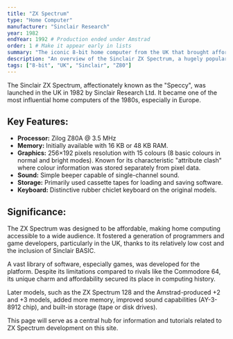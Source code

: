 ```yaml
---
title: "ZX Spectrum"
type: "Home Computer"
manufacturer: "Sinclair Research"
year: 1982
endYear: 1992 # Production ended under Amstrad
order: 1 # Make it appear early in lists
summary: "The iconic 8-bit home computer from the UK that brought affordable computing to the masses."
description: "An overview of the Sinclair ZX Spectrum, a hugely popular British home computer known for its rubber keyboard, distinctive colour clash, and vast software library."
tags: ["8-bit", "UK", "Sinclair", "Z80"]
---
```


The Sinclair ZX Spectrum, affectionately known as the "Speccy", was launched in the UK in 1982 by Sinclair Research Ltd. It became one of the most influential home computers of the 1980s, especially in Europe.

## Key Features:

*   **Processor:** Zilog Z80A @ 3.5 MHz
*   **Memory:** Initially available with 16 KB or 48 KB RAM.
*   **Graphics:** 256×192 pixels resolution with 15 colours (8 basic colours in normal and bright modes). Known for its characteristic "attribute clash" where colour information was stored separately from pixel data.
*   **Sound:** Simple beeper capable of single-channel sound.
*   **Storage:** Primarily used cassette tapes for loading and saving software.
*   **Keyboard:** Distinctive rubber chiclet keyboard on the original models.

## Significance:

The ZX Spectrum was designed to be affordable, making home computing accessible to a wide audience. It fostered a generation of programmers and game developers, particularly in the UK, thanks to its relatively low cost and the inclusion of Sinclair BASIC.

A vast library of software, especially games, was developed for the platform. Despite its limitations compared to rivals like the Commodore 64, its unique charm and affordability secured its place in computing history.

Later models, such as the ZX Spectrum 128 and the Amstrad-produced +2 and +3 models, added more memory, improved sound capabilities (AY-3-8912 chip), and built-in storage (tape or disk drives).

This page will serve as a central hub for information and tutorials related to ZX Spectrum development on this site. 